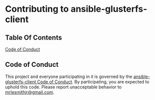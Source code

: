 # Contributing to ansible-glusterfs-client

## Table Of Contents

[Code of Conduct](#code-of-conduct)

## Code of Conduct

This project and everyone participating in it is governed by the [ansible-glusterfs-client Code of Conduct](CODE_OF_CONDUCT.md). By participating, you are expected to uphold this code. Please report unacceptable behavior to [mrlesmithjr@gmail.com](mailto:mrlesmithjr@gmail.com).

